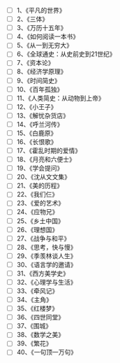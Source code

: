 - [ ] 1、《平凡的世界》
- [ ] 2、《三体》
- [ ] 3、《万历十五年》
- [ ] 4、《如何阅读一本书》
- [ ] 5、《从一到无穷大》
- [ ] 6、《全球通史：从史前史到21世纪》
- [ ] 7、《资本论》
- [ ] 8、《经济学原理》
- [ ] 9、《时间简史》
- [ ] 10、《百年孤独》
- [ ] 11、《人类简史：从动物到上帝》
- [ ] 12、《小王子》
- [ ] 13、《解忧杂货店》
- [ ] 14、《呼兰河传》
- [ ] 15、《白鹿原》
- [ ] 16、《长恨歌》
- [ ] 17、《霍乱时期的爱情》
- [ ] 18、《月亮和六便士》
- [ ] 19、《学会提问》
- [ ] 20、《沈从文文集》
- [ ] 21、《美的历程》
- [ ] 22、《我们仨》
- [ ] 23、《爱的艺术》
- [ ] 24、《应物兄》
- [ ] 25、《乡土中国》
- [ ] 26、《理想国》
- [ ] 27、《战争与和平》
- [ ] 28、《思考，快与慢》
- [ ] 29、《季羡林谈人生》
- [ ] 30、《语言学的邀请》
- [ ] 31、《西方美学史》
- [ ] 32、《心理学与生活》
- [ ] 33、《牵风记》
- [ ] 34、《主角》
- [ ] 35、《红楼梦》
- [ ] 36、《四世同堂》
- [ ] 37、《围城》
- [ ] 38、《数学之美》
- [ ] 39、《繁花》
- [ ] 40、《一句顶一万句》